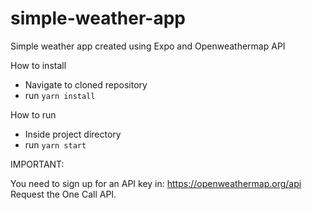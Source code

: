 # simple-weather-app
Simple weather app created using Expo and Openweathermap API

How to install
- Navigate to cloned repository
- run `yarn install`

How to run
- Inside project directory
- run `yarn start`

IMPORTANT:

You need to sign up for an API key in: https://openweathermap.org/api
Request the One Call API.
